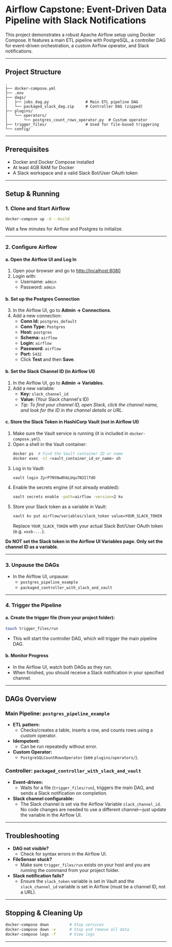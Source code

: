 
# Airflow Capstone: Event-Driven Data Pipeline with Slack Notifications

This project demonstrates a robust Apache Airflow setup using Docker Compose. It features a main ETL pipeline with PostgreSQL, a controller DAG for event-driven orchestration, a custom Airflow operator, and Slack notifications.

---

## Project Structure

```
.
├── docker-compose.yml
├── .env
├── dags/
│   ├── jobs_dag.py                # Main ETL pipeline DAG
│   └── packaged_slack_dag.zip     # Controller DAG (zipped)
├── plugins/
│   └── operators/
│       └── postgres_count_rows_operator.py  # Custom operator
├── trigger_files/                 # Used for file-based triggering
└── config/
```

---

## Prerequisites

- Docker and Docker Compose installed
- At least 4GB RAM for Docker
- A Slack workspace and a valid Slack Bot/User OAuth token

---

## Setup & Running

### 1. Clone and Start Airflow

```bash
docker-compose up -d --build
```

Wait a few minutes for Airflow and Postgres to initialize.

---


### 2. Configure Airflow

#### a. Open the Airflow UI and Log In

1. Open your browser and go to [http://localhost:8080](http://localhost:8080)
2. Login with:
   - Username: `admin`
   - Password: `admin`

#### b. Set up the Postgres Connection

3. In the Airflow UI, go to **Admin → Connections**.
4. Add a new connection:
   - **Conn Id:** `postgres_default`
   - **Conn Type:** `Postgres`
   - **Host:** `postgres`
   - **Schema:** `airflow`
   - **Login:** `airflow`
   - **Password:** `airflow`
   - **Port:** `5432`
   - Click **Test** and then **Save**.



#### b. Set the Slack Channel ID (in Airflow UI)

1. In the Airflow UI, go to **Admin → Variables**.
2. Add a new variable:
   - **Key:** `slack_channel_id`
   - **Value:** (Your Slack channel's ID)
   - *Tip: To find your channel ID, open Slack, click the channel name, and look for the ID in the channel details or URL.*

#### c. Store the Slack Token in HashiCorp Vault (not in Airflow UI)

1. Make sure the Vault service is running (it is included in `docker-compose.yml`).
2. Open a shell in the Vault container:
   ```bash
   docker ps  # Find the Vault container ID or name
   docker exec -it <vault_container_id_or_name> sh
   ```
3. Log in to Vault:
   ```bash
   vault login ZyrP7NtNw0hbLUqu7N3IlTdO
   ```
4. Enable the secrets engine (if not already enabled):
   ```bash
   vault secrets enable -path=airflow -version=2 kv
   ```
5. Store your Slack token as a variable in Vault:
   ```bash
   vault kv put airflow/variables/slack_token value=YOUR_SLACK_TOKEN
   ```
   Replace `YOUR_SLACK_TOKEN` with your actual Slack Bot/User OAuth token (e.g. `xoxb-...`).

**Do NOT set the Slack token in the Airflow UI Variables page. Only set the channel ID as a variable.**

---

### 3. Unpause the DAGs

- In the Airflow UI, unpause:
  - `postgres_pipeline_example`
  - `packaged_controller_with_slack_and_vault`

---

### 4. Trigger the Pipeline

#### a. Create the trigger file (from your project folder):

```bash
touch trigger_files/run
```

- This will start the controller DAG, which will trigger the main pipeline DAG.

#### b. Monitor Progress

- In the Airflow UI, watch both DAGs as they run.
- When finished, you should receive a Slack notification in your specified channel.

---

## DAGs Overview

### Main Pipeline: `postgres_pipeline_example`

- **ETL pattern:**  
  - Checks/creates a table, inserts a row, and counts rows using a custom operator.
- **Idempotent:**  
  - Can be run repeatedly without error.
- **Custom Operator:**  
  - `PostgreSQLCountRowsOperator` (see `plugins/operators/`).


### Controller: `packaged_controller_with_slack_and_vault`

- **Event-driven:**  
  - Waits for a file (`trigger_files/run`), triggers the main DAG, and sends a Slack notification on completion.
- **Slack channel configurable:**
  - The Slack channel is set via the Airflow Variable `slack_channel_id`. No code changes are needed to use a different channel—just update the variable in the Airflow UI.

---

## Troubleshooting

- **DAG not visible?**  
  - Check for syntax errors in the Airflow UI.
- **FileSensor stuck?**  
  - Make sure `trigger_files/run` exists on your host and you are running the command from your project folder.
- **Slack notification fails?**  
  - Ensure the `slack_token` variable is set in Vault and the `slack_channel_id` variable is set in Airflow (must be a channel ID, not a URL).

---

## Stopping & Cleaning Up

```bash
docker-compose down         # Stop services
docker-compose down -v      # Stop and remove all data
docker-compose logs -f      # View logs
```

---
